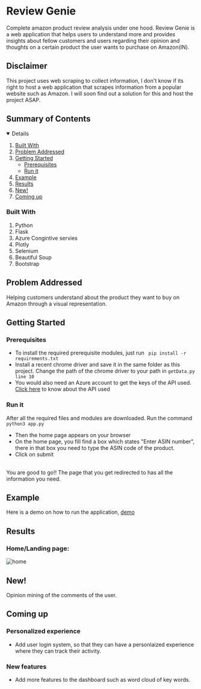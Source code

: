 # Review Genie

Complete amazon product review analysis under one hood. Review Genie is a web application that helps users to understand more and provides insights about fellow customers and users regarding their opinion and thoughts on a certain product the user wants to purchase on Amazon(IN).

## Disclaimer
This project uses web scraping to collect information, I don't know if its right to host a web application that scrapes information from a popular website such as Amazon. I will soon find out a solution for this and host the project ASAP.

## Summary of Contents

<details open="open">
  <ol>
    <li>
      <a href="#built-with">Built With</a>
    </li>
    <li><a href="#problem-addressed">Problem Addressed</a></li>
    <li>
      <a href="#getting-started">Getting Started</a>
      <ul>
        <li><a href="#prerequisites">Prerequisites</a></li>
        <li><a href="#run-it">Run it</a></li>
      </ul>
    </li>
    <li><a href="#example">Example</a></li>
    <li><a href="#results">Results</a></li>
    <li><a href="#new">New!</a></li>
    <li><a href="#coming-up">Coming up</a></li>
    
  </ol>
</details>

### Built With
1. Python
2. Flask
3. Azure Congintive servies
4. Plotly
5. Selenium
6. Beautiful Soup
7. Bootstrap


## Problem Addressed
Helping customers understand about the product they want to buy on Amazon through a visual representation.

## Getting Started
### Prerequisites
- To install the required prerequisite modules, just run
``` pip install -r requirements.txt```
- Install a recent chrome driver and save it in the same folder as this project. Change the path of the chrome driver to your path in ```getData.py line 10```
- You would also need an Azure account to get the keys of the API used.
[Click here](https://docs.microsoft.com/en-us/azure/cognitive-services/language-service/sentiment-opinion-mining/quickstart?pivots=programming-language-python) to know about the API used


### Run it
After all the required files and modules are downloaded. Run the command 
<br>
```python3 app.py```
<br>
- Then the home page appears on your browser
- On the home page, you fill find a box which states "Enter ASIN number",
there in that box you need to type the ASIN code of the product.
- Click on submit

<br>
You are good to go!! The page that you get redirected to has all the information you need.

## Example
Here is a demo on how to run the application,
[demo](https://drive.google.com/file/d/1VWRU78UUJtxdvBajE90n1Dkwhs_5OWqk/view?usp=sharing)

## Results
### Home/Landing page:
![home](https://user-images.githubusercontent.com/53928899/153270456-e228b959-aa04-4f1d-9ff6-a42355445284.png)




## New!
Opinion mining of the comments of the user.


## Coming up
### Personalized experience
- Add user login system, so that they can have a personlaized experience where they can track their activity.
### New features
- Add more features to the dashboard such as word cloud of key words.



